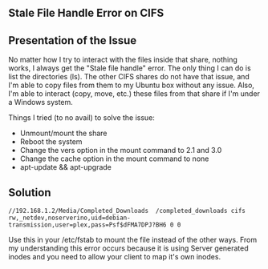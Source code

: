 ## Stale File Handle Error on CIFS

## Presentation of the Issue

No matter how I try to interact with the files inside that share, nothing works, I always get the "Stale file handle" error. The only thing I can do is list the directories (ls). The other CIFS shares do not have that issue, and I'm able to copy files from them to my Ubuntu box without any issue. Also, I'm able to interact (copy, move, etc.) these files from that share if I'm under a Windows system.

Things I tried (to no avail) to solve the issue:

-   Unmount/mount the share
-   Reboot the system
-   Change the vers option in the mount command to 2.1 and 3.0
-   Change the cache option in the mount command to none
-   apt-update && apt-upgrade

## Solution

```
//192.168.1.2/Media/Completed_Downloads  /completed_downloads cifs rw,_netdev,noserverino,uid=debian-transmission,user=plex,pass=Psf$dFMA7DPJ?BH6 0 0

```
Use this in your /etc/fstab to mount the file instead of the other ways. From my understanding this error occurs because it is using Server generated inodes and you need to allow your client to map it's own inodes. 
